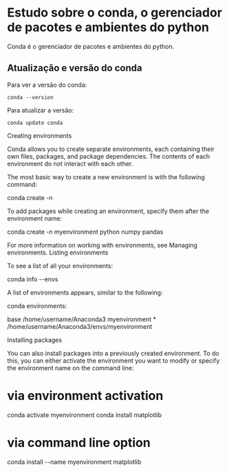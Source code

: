 # Estudo sobre o conda, o gerenciador de pacotes e ambientes do python

Conda é o gerenciador de pacotes e ambientes do python.

## Atualização e versão do conda

Para ver a versão do conda:

```
conda --version
```

Para atualizar a versão:

```
conda update conda
```

Creating environments

Conda allows you to create separate environments, each containing their own files, packages, and package dependencies. The contents of each environment do not interact with each other.

The most basic way to create a new environment is with the following command:

conda create -n <env-name>

To add packages while creating an environment, specify them after the environment name:

conda create -n myenvironment python numpy pandas

For more information on working with environments, see Managing environments.
Listing environments

To see a list of all your environments:

conda info --envs

A list of environments appears, similar to the following:

conda environments:

   base           /home/username/Anaconda3
   myenvironment   * /home/username/Anaconda3/envs/myenvironment



Installing packages

You can also install packages into a previously created environment. To do this, you can either activate the environment you want to modify or specify the environment name on the command line:

# via environment activation
conda activate myenvironment
conda install matplotlib

# via command line option
conda install --name myenvironment matplotlib

